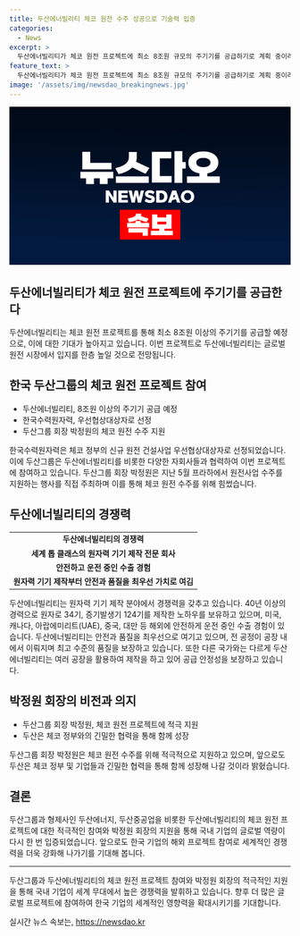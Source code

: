```yaml
---
title: 두산에너빌리티 체코 원전 수주 성공으로 기술력 입증
categories:
  - News
excerpt: >
  두산에너빌리티가 체코 원전 프로젝트에 최소 8조원 규모의 주기기를 공급하기로 계획 중이라고 함. 두산에너빌리티는 원자력 기기를 국내 뿐만 아니라 해외로도 수출하며 안전과 품질을 최우선으로 매우 중요하게 여기고 있음. 두산그룹 회장인 박정원 또한 이번 프로젝트에 직접 관심을 보이며 지난 5월 체코를 방문하여 원전 프로젝트에 대한 힘을 실었으며, 두산에너빌리티의 성공 사례를 바탕으로 글로벌 원전 시장에서 강화될 것으로 예상됨.
feature_text: >
  두산에너빌리티가 체코 원전 프로젝트에 최소 8조원 규모의 주기기를 공급하기로 계획 중이라고 함. 두산에너빌리티는 원자력 기기를 국내 뿐만 아니라 해외로도 수출하며 안전과 품질을 최우선으로 매우 중요하게 여기고 있음. 두산그룹 회장인 박정원 또한 이번 프로젝트에 직접 관심을 보이며 지난 5월 체코를 방문하여 원전 프로젝트에 대한 힘을 실었으며, 두산에너빌리티의 성공 사례를 바탕으로 글로벌 원전 시장에서 강화될 것으로 예상됨.
image: '/assets/img/newsdao_breakingnews.jpg'
---
```


<p><img src="/assets/img/newsdao_breakingnews.jpg" alt="flaretime 속보" /></p>

<h2>두산에너빌리티가 체코 원전 프로젝트에 주기기를 공급한다</h2>

<p data-ke-size="size16">두산에너빌리티는 체코 원전 프로젝트를 통해 최소 8조원 이상의 주기기를 공급할 예정으로, 이에 대한 기대가 높아지고 있습니다. 이번 프로젝트로 두산에너빌리티는 글로벌 원전 시장에서 입지를 한층 높일 것으로 전망됩니다.</p>

<h2 data-ke-size="size26">한국 두산그룹의 체코 원전 프로젝트 참여</h2>

<ul>
  <li>두산에너빌리티, 8조원 이상의 주기기 공급 예정</li>
  <li>한국수력원자력, 우선협상대상자로 선정</li>
  <li>두산그룹 회장 박정원의 체코 원전 수주 지원</li>
</ul>

<p data-ke-size="size16">한국수력원자력은 체코 정부의 신규 원전 건설사업 우선협상대상자로 선정되었습니다. 이에 두산그룹은 두산에너빌리티를 비롯한 다양한 자회사들과 협력하여 이번 프로젝트에 참여하고 있습니다. 두산그룹 회장 박정원은 지난 5월 프라하에서 원전사업 수주를 지원하는 행사를 직접 주최하며 이를 통해 체코 원전 수주를 위해 힘썼습니다.</p>

<h2 data-ke-size="size26">두산에너빌리티의 경쟁력</h2>

<table>
  <tr>
    <td style="text-align: center; height: 17px;"><b>두산에너빌리티의 경쟁력</b></td>
  </tr>
  <tr>
    <td style="text-align: center; height: 17px;"><b>세계 톱 클래스의 원자력 기기 제작 전문 회사</b></td>
  </tr>
  <tr>
    <td style="text-align: center; height: 17px;"><b>안전하고 운전 중인 수출 경험</b></td>
  </tr>
  <tr>
    <td style="text-align: center; height: 17px;"><b>원자력 기기 제작부터 안전과 품질을 최우선 가치로 여김</b></td>
  </tr>
</table>

<p data-ke-size="size16">두산에너빌리티는 원자력 기기 제작 분야에서 경쟁력을 갖추고 있습니다. 40년 이상의 경력으로 원자로 34기, 증기발생기 124기를 제작한 노하우를 보유하고 있으며, 미국, 캐나다, 아랍에미리트(UAE), 중국, 대만 등 해외에 안전하게 운전 중인 수출 경험이 있습니다. 두산에너빌리티는 안전과 품질을 최우선으로 여기고 있으며, 전 공정이 공장 내에서 이뤄지며 최고 수준의 품질을 보장하고 있습니다. 또한 다른 국가와는 다르게 두산에너빌리티는 여러 공장을 활용하여 제작을 하고 있어 공급 안정성을 보장하고 있습니다.</p>

<h2 data-ke-size="size26">박정원 회장의 비전과 의지</h2>

<ul>
  <li>두산그룹 회장 박정원, 체코 원전 프로젝트에 적극 지원</li>
  <li>두산은 체코 정부와의 긴밀한 협력을 통해 함께 성장</li>
</ul>

<p data-ke-size="size16">두산그룹 회장 박정원은 체코 원전 수주를 위해 적극적으로 지원하고 있으며, 앞으로도 두산은 체코 정부 및 기업들과 긴밀한 협력을 통해 함께 성장해 나갈 것이라 밝혔습니다.</p>

<h2 data-ke-size="size26">결론</h2>

<p data-ke-size="size16">두산그룹과 형제사인 두산에너지, 두산중공업을 비롯한 두산에너빌리티의 체코 원전 프로젝트에 대한 적극적인 참여와 박정원 회장의 지원을 통해 국내 기업의 글로벌 역량이 다시 한 번 입증되었습니다. 앞으로도 한국 기업의 해외 프로젝트 참여로 세계적인 경쟁력을 더욱 강화해 나가기를 기대해 봅니다.</p>

<hr>

<p data-ke-size="size16">두산그룹과 두산에너빌리티의 체코 원전 프로젝트 참여와 박정원 회장의 적극적인 지원을 통해 국내 기업이 세계 무대에서 높은 경쟁력을 발휘하고 있습니다. 향후 더 많은 글로벌 프로젝트에 참여하여 한국 기업의 세계적인 영향력을 확대시키기를 기대합니다.</p>
실시간 뉴스 속보는, <a href="https://newsdao.kr" rel="dofollow">https://newsdao.kr</a>


